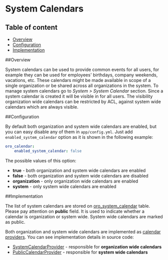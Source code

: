 System Calendars
================

Table of content
-----------------
- [Overview](#overview)
- [Configuration](#configuration)
- [Implementation](#implementation)

##Overview

System calendars can be used to provide common events for all users, for example they can be used for employees' birthdays, company weekends, vacations, etc. These calendars might be made available in scope of a single organization or be shared across all organizations in the system. To manage system calendars go to *System > System Calendar* section. Since a system calendar is created it will be visible in for all users. The visibility organization wide calendars can be restricted by ACL, against system wide calendars which are always visible.

##Configuration

By default both organization and system wide calendars are enabled, but you can easy disable any of them in `app/config.yml`. Just add `enabled_system_calendar` option as it is shown in the following example:

``` yml
oro_calendar:
    enabled_system_calendar: false
```

The possible values of this option:

- **true** - both organization and system wide calendars are enabled
- **false** - both organization and system wide calendars are disabled
- **organization** - only organization wide calendars are enabled
- **system** - only system wide calendars are enabled

##Implementation

The list of system calendars are stored on [oro_system_calendar](../../Entity/SystemCalendar.php) table. Please pay attention on **public** field. It is used to indicate whether a calendar is organization or system wide. System wide calendars are marked as public.

Both organization and system wide calendars are implemented as [calendar providers](provider.md). You can see implementation details in source code:

- [SystemCalendarProvider](../../Provider/SystemCalendarProvider.php) - responsible for **organization wide calendars**
- [PublicCalendarProvider](../../Provider/PublicCalendarProvider.php) - responsible for **system wide calendars**
